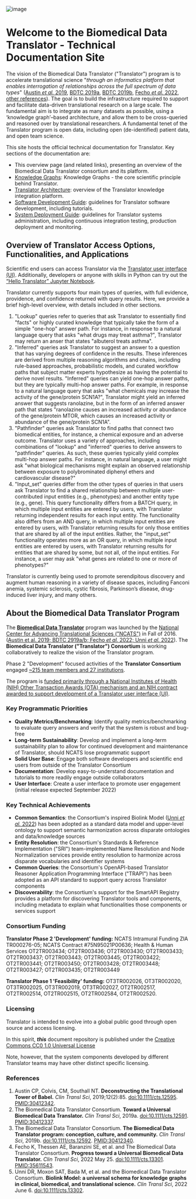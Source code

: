 ![image](img/translator-banner.jpg)

# Welcome to the Biomedical Data Translator - Technical Documentation Site 
The vision of the Biomedical Data Translator ("Translator") program is to accelerate translational science "_through an informatics platform that 
enables interrogation of relationships across the full spectrum of data types_"
([Austin _et al._ 2019](https://doi.org/10.1111/cts.12595), [BDTC 2019a](https://doi.org/10.1111/cts.12591),
[BDTC 2019b](https://doi.org/10.1111/cts.12592), [Fecho _et al._ 2022](https://doi.org/10.1111/cts.13301),
[other references](#references)). The goal is to build the infrastructure required to support and 
facilitate data-driven translational research on a large scale. The fundamental aim is to integrate as many datasets
as possible, using a ‘knowledge graph’–based architecture, and allow them to be cross-queried and reasoned over by
translational researchers. A fundamental tenet of the Translator program is open data, including open (de-identified) 
patient data, and open team science.

This site hosts the official technical documentation for Translator. Key sections of the documentation are:

- This overview page (and related links), presenting an overview of the Biomedical Data Translator consortium and its platform.
- [Knowledge Graphs](architecture/biolink/knowledge_graphs.md): Knowledge Graphs - the core scientific principle behind Translator.
- [Translator Architecture](architecture/index.md): overview of the Translator knowledge integration platform.
- [Software Development Guide](development-guide/index.md): guidelines for Translator software development, including tutorials.
- [System Deployment Guide](deployment-guide/index.md): guidelines for Translator systems administration, including continuous integration testing, production deployment and monitoring.

## Overview of Translator Access Options, Functionalities, and Applications

Scientific end users can access Translator via the [Translator user interface (UI)](https://ui.transltr.io/). Additionally, developers or anyone with skills in Python can try out the [“Hello Translator” Jupyter Notebook](development-guide/HelloTranslator.ipynb). 

Translator currently supports four main types of queries, with full evidence, providence, and confidence returned with query results. Here, we provide a brief high-level overview, with details included in other sections.

1. "Lookup" queries refer to queries that ask Translator to essentially find "facts" or highly curated knowledge that typically take the form of a simple "one-hop" answer path. For instance, in response to a natural language query that asks "what drugs may treat asthma?", Translator may return an anser that states "albuterol treats asthma".
2. "Inferred" queries ask Translator to suggest an answer to a question that has varying degrees of confidence in the results. These inferences are derived from multiple reasoning algorithms and chains, including rule-based approaches, probabilistic models, and curated workflow paths that subject matter experts hypothesize as having the potential to derive novel results. "Inferred" queries can yield one-hop answer paths, but they are typically multi-hop answer paths. For example, in response to a natural language query that asks "what chemicals may increase the activity of the gene/protein SCN1A?", Translator might yield an inferred answer that suggests ranolazine, but in the form of an inferred answer path that states "ranolazine causes an increased activity or abundance of the gene/protein MTOR, which causes an increased activity or abundance of the gene/protein SCN1A".
3. "Pathfinder" queries ask Translator to find paths that connect two biomedical entities, for instance, a chemical exposure and an adverse outcome. Translator uses a variety of approaches, including combinations of "lookup" and "inferred" queries to derive answers to "pathfinder" queries. As such, these queries typically yield complex multi-hop answer paths. For instance, in natural language, a user might ask "what biological mechanisms might explain an observed relationship between exposure to polybrominated diphenyl ethers and cardiovascular disease?"
4. "Input_set" queries differ from the other types of queries in that users ask Translator to find a shared relationship between multiple user-contributed input entities (e.g., phenotypes) and another entity type (e.g., gene). This query functionality differs from a BATCH query, in which multiple input entities are entered by users, with Translator returning independent results for each input entity. The functionality also differs from an AND query, in which multiple input entities are entered by users, with Translator returning results for only those entities that are shared by all of the input entities. Rather, the "input_set" functionality operates more as an OR query, in which multiple input entities are entered by users, with Translator returning results for entities that are shared by some, but not all, of the input entities. For instance, a user may ask "what genes are related to one or more of phenotypes?"

Translator is currently being used to promote serendipitous discovery and augment human reasoning in a variety of
disease spaces, including Fanconi anemia, systemic sclerosis, cystic fibrosis, Parkinson’s disease, drug-induced liver injury, and many others.

## About the Biomedical Data Translator Program

The [**Biomedical Data Translator**](https://ncats.nih.gov/translator)  program was launched by the
[National Center for Advancing Translational Sciences ("NCATS")](https://ncats.nih.gov) in Fall of 2016. ([Austin et al. 2019; BDTC 2919a/b;
Fecho _et al._ 2022; Unni _et al._  2022](index.md#references)). The **Biomedical Data Translator ("Translator") Consortium** 
is working collaboratively to realize the vision of the Translator program. 

Phase 2 "Development" focused activities of the **Translator Consortium** engaged [~215 team members and 27 institutions](https://github.com/NCATSTranslator/Translator-All/wiki). 

The program is [funded primarily through a National Institutes of Health (NIH) Other Transaction Awards (OTA) mechanism and an NIH contract awarded to support development of a Translator user interface (UI)](#consortium-funding).

### Key Programmatic Priorities

- **Quality Metrics/Benchmarking**: Identify quality metrics/benchmarking to evaluate query answers and verify that the system is robust and bug-free
- **Long-term Sustainability**: Develop and implement a long-term sustainability plan to allow for continued development and maintenance of Translator, should NCATS lose programmatic support
- **Solid User Base**: Engage both software developers and scientific end users from outside of the Translator Consortium
- **Documentation**: Develop easy-to-understand documentation and tutorials to more readily engage outside collaborators
- **User Interface**: Create a user interface to promote user engagement (initial release expected September 2022)

### Key Technical Achievements

- **Common Semantics**: the Consortium's inspired Biolink Model ([Unni _et al._ 2022](index.md#references)) has been adopted as a standard data model and upper-level ontology to support semantic harmonization across disparate ontologies and data/knowledge sources
- **Entity Resolution**: the Consortium's Standards & Reference Implementation ("SRI") team-implemented Name Resolution and Node Normalization services provide entity resolution to harmonize across disparate vocabularies and identifier systems
- **Common Queries**: the Consortium's OpenAPI-based Translator Reasoner Application Programming Interface ("TRAPI") has been adopted as an API standard to support query across Translator components
- **Discoverability**: the Consortium's support for the SmartAPI Registry provides a platform for discovering Translator tools and components, including metadata to explain what functionalities those components or services support

### Consortium Funding

**Translator Phase 2 'Development' funding:** NCATS Intramural Funding ZIA TR000276-05; NCATS Contract #75N95021P00636; Health & Human Services OT2TR003434; OT2TR003436; OT2TR003430; OT2TR003433; OT2TR003437; OT2TR003443; OT2TR003445; OT2TR003422; OT2TR003441; OT2TR003450; OT2TR003428; OT2TR003448; OT2TR003427; OT2TR003435; OT2TR003449

**Translator Phase 1 'Feasibility' funding:** OT3TR002026, OT3TR002020, OT3TR002025, OT3TR002019, OT3TR002027, OT2TR002517, OT2TR002514, OT2TR002515, OT2TR002584, OT2TR002520.

###  Licensing

Translator is intended to evolve into a global public good through open source and access licensing.

In this spirit, **_this_** document repository is  published under the [Creative Commons CC0 1.0 Universal License](license.md)

Note, however, that the system components developed by different Translator teams may have other distinct specific licensing. 

### References

1. Austin CP, Colvis, CM, Southall NT. **Deconstructing the Translational Tower of Babel.** _Clin Transl Sci_, 2019;12(2):85. [doi:10.1111/cts.12595](https://doi.org/10.1111/cts.12595). [PMID:30412342](https://pubmed.ncbi.nlm.nih.gov/30412342/).
2. The Biomedical Data Translator Consortium. **Toward a Universal Biomedical Data Translator.** _Clin Transl Sci_, 2019a. [doi:10.1111/cts.12591](https://doi.org/10.1111/cts.12591). [PMID:30412337](https://pubmed.ncbi.nlm.nih.gov/30412337/).
3. The Biomedical Data Translator Consortium. **The Biomedical Data Translator program: conception, culture, and community.** _Clin Transl Sci_, 2019b. [doi:10.1111/cts.12592](https://doi.org/10.1111/cts.12592). [PMID:30412340](https://pubmed.ncbi.nlm.nih.gov/30412340/).
4. Fecho K, Thessen AE, Baranzini SE, et al. and The Biomedical Data Translator Consortium. **Progress toward a Universal Biomedical Data Translator.** _Clin Transl Sci_, 2022 May 25. [doi:10.1111/cts.13301](https://doi.org/10.1111/cts.13301). [PMID:35611543](https://pubmed.ncbi.nlm.nih.gov/35611543/).
5. Unni DR, Moxon SAT, Bada M, et al. and the Biomedical Data Translator Consortium. **Biolink Model: a universal schema for knowledge graphs in clinical, biomedical, and translational science.** _Clin Transl Sci_, 2022 June 6. [doi:10.1111/cts.13302](https://doi.org/10.1111/cts.13302).
